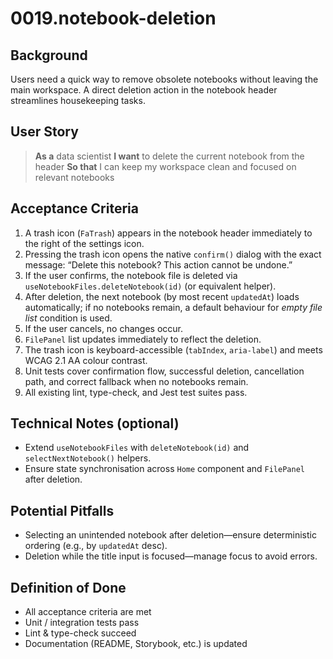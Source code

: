 # 0019.notebook-deletion

## Background

Users need a quick way to remove obsolete notebooks without leaving the main workspace. A direct deletion action in the notebook header streamlines housekeeping tasks.

## User Story

> **As a** data scientist
> **I want** to delete the current notebook from the header
> **So that** I can keep my workspace clean and focused on relevant notebooks

## Acceptance Criteria

1. A trash icon (`FaTrash`) appears in the notebook header immediately to the right of the settings icon.
2. Pressing the trash icon opens the native `confirm()` dialog with the exact message: “Delete this notebook? This action cannot be undone.”
3. If the user confirms, the notebook file is deleted via `useNotebookFiles.deleteNotebook(id)` (or equivalent helper).
4. After deletion, the next notebook (by most recent `updatedAt`) loads automatically; if no notebooks remain, a default behaviour for _empty file list_ condition is used.
5. If the user cancels, no changes occur.
6. `FilePanel` list updates immediately to reflect the deletion.
7. The trash icon is keyboard-accessible (`tabIndex`, `aria-label`) and meets WCAG 2.1 AA colour contrast.
8. Unit tests cover confirmation flow, successful deletion, cancellation path, and correct fallback when no notebooks remain.
9. All existing lint, type-check, and Jest test suites pass.

## Technical Notes (optional)

- Extend `useNotebookFiles` with `deleteNotebook(id)` and `selectNextNotebook()` helpers.
- Ensure state synchronisation across `Home` component and `FilePanel` after deletion.

## Potential Pitfalls

- Selecting an unintended notebook after deletion—ensure deterministic ordering (e.g., by `updatedAt` desc).
- Deletion while the title input is focused—manage focus to avoid errors.

## Definition of Done

- All acceptance criteria are met
- Unit / integration tests pass
- Lint & type-check succeed
- Documentation (README, Storybook, etc.) is updated

